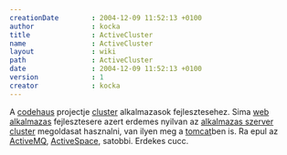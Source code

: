 ```yaml
---
creationDate        : 2004-12-09 11:52:13 +0100 
author              : kocka 
title               : ActiveCluster 
name                : ActiveCluster 
layout              : wiki 
path                : ActiveCluster 
date                : 2004-12-09 11:52:13 +0100 
version             : 1 
creator             : kocka 
---
```

A [codehaus](codehaus.html) projectje [cluster](cluster.html) alkalmazasok fejlesztesehez. Sima [web alkalmazas](Missing.html) fejlesztesere azert erdemes nyilvan az [alkalmazas szerver](Alkalmazas%20Szerver.html) [cluster](cluster.html) megoldasat hasznalni, van ilyen meg a [tomcat](tomcat.html)ben is.
Ra epul az [ActiveMQ](ActiveMQ.html), [ActiveSpace](ActiveSpace.html), satobbi. Erdekes cucc.

